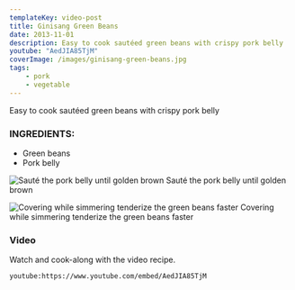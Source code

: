 ```yaml
---
templateKey: video-post
title: Ginisang Green Beans
date: 2013-11-01
description: Easy to cook sautéed green beans with crispy pork belly
youtube: "AedJIA85TjM"
coverImage: /images/ginisang-green-beans.jpg
tags:
    - pork
    - vegetable
---
```


Easy to cook sautéed green beans with crispy pork belly

### INGREDIENTS:
* Green beans
* Pork belly

![Sauté the pork belly until golden brown](/images/golder-brown-pork-belly.jpg)
Sauté the pork belly until golden brown

![Covering while simmering tenderize the green beans faster](/images/cooking-green-beans.jpg)
Covering while simmering tenderize the green beans faster

### Video
Watch and cook-along with the video recipe.

`youtube:https://www.youtube.com/embed/AedJIA85TjM`